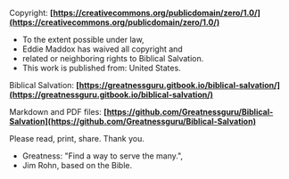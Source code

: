 Copyright:
**[https://creativecommons.org/publicdomain/zero/1.0/](https://creativecommons.org/publicdomain/zero/1.0/)**
- To the extent possible under law,
- Eddie Maddox has waived all copyright and
- related or neighboring rights to Biblical Salvation.
- This work is published from: United States.

Biblical Salvation:
**[https://greatnessguru.gitbook.io/biblical-salvation/](https://greatnessguru.gitbook.io/biblical-salvation/)**

Markdown and PDF files:
**[https://github.com/Greatnessguru/Biblical-Salvation](https://github.com/Greatnessguru/Biblical-Salvation)**

Please read, print, share. Thank you.

- Greatness: "Find a way to serve the many.",
- Jim Rohn, based on the Bible.
